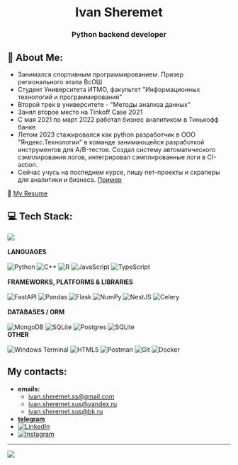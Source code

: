 <h1 align="center">Ivan Sheremet</h1>
<h3 align="center">Python backend developer</h3>

## 💫 About Me:
- Занимался спортивным программированием. Призер регионального этапа ВсОШ
- Студент Университета ИТМО, факультет "Информационных технологий и программирования"
- Второй трек в университете - "Методы анализа данных"
- Занял второе место на Tinkoff Case 2021
- C мая 2021 по март 2022 работал бизнес аналитиком в Тинькофф банке
- Летом 2023 стажировался как python разработчик в ООО "Яндекс.Технологии" в команде занимающейся разработкой инструментов для A/B-тестов. Создал систему автоматического сэмплирования логов, интегрировал сэмплированные логи в CI-action.
- Сейчас учусь на последнем курсе, пишу пет-проекты и скраперы для аналитики и бизнеса. [Пример](https://github.com/DoomsdayIS/ReelsParse)

📄 [My Resume](https://github.com/DoomsdayIS/DoomsdayIS/blob/main/Sheremet_Python_Backend_Developer.pdf)

## 💻 Tech Stack:
![](https://github-readme-stats.vercel.app/api/top-langs/?username=doomsdayIS&theme=dark&hide_border=false&include_all_commits=false&count_private=false&layout=compact) \
<br /> 
**LANGUAGES** \
<br /> 
![Python](https://img.shields.io/badge/python-3670A0?style=for-the-badge&logo=python&logoColor=ffdd54) ![C++](https://img.shields.io/badge/c++-%2300599C.svg?style=for-the-badge&logo=c%2B%2B&logoColor=white) ![R](https://img.shields.io/badge/r-%23276DC3.svg?style=for-the-badge&logo=r&logoColor=white) ![JavaScript](https://img.shields.io/badge/javascript-%23323330.svg?style=for-the-badge&logo=javascript&logoColor=%23F7DF1E) ![TypeScript](https://img.shields.io/badge/typescript-%23007ACC.svg?style=for-the-badge&logo=typescript&logoColor=white) \
<br /> 
**FRAMEWORKS, PLATFORMS & LIBRARIES** \
<br /> 
![FastAPI](https://img.shields.io/badge/FastAPI-005571?style=for-the-badge&logo=fastapi)  ![Pandas](https://img.shields.io/badge/pandas-%23150458.svg?style=for-the-badge&logo=pandas&logoColor=white) ![Flask](https://img.shields.io/badge/flask-%23000.svg?style=for-the-badge&logo=flask&logoColor=white) ![NumPy](https://img.shields.io/badge/numpy-%23013243.svg?style=for-the-badge&logo=numpy&logoColor=white) ![NestJS](https://img.shields.io/badge/nestjs-%23E0234E.svg?style=for-the-badge&logo=nestjs&logoColor=white) ![Celery](https://img.shields.io/badge/celery-%23a9cc54.svg?style=for-the-badge&logo=celery&logoColor=ddf4a4) \
<br /> 
**DATABASES / ORM** \
<br /> 
![MongoDB](https://img.shields.io/badge/MongoDB-%234ea94b.svg?style=for-the-badge&logo=mongodb&logoColor=white) ![SQLite](https://img.shields.io/badge/sqlite-%2307405e.svg?style=for-the-badge&logo=sqlite&logoColor=white) ![Postgres](https://img.shields.io/badge/postgres-%23316192.svg?style=for-the-badge&logo=postgresql&logoColor=white) ![SQLite](https://img.shields.io/badge/sqlite-%2307405e.svg?style=for-the-badge&logo=sqlite&logoColor=white) 
<br /> 
**OTHER** \
<br /> 
![Windows Terminal](https://img.shields.io/badge/Windows%20Terminal-%234D4D4D.svg?style=for-the-badge&logo=windows-terminal&logoColor=white) ![HTML5](https://img.shields.io/badge/html5-%23E34F26.svg?style=for-the-badge&logo=html5&logoColor=white) ![Postman](https://img.shields.io/badge/Postman-FF6C37?style=for-the-badge&logo=postman&logoColor=white) ![Git](https://img.shields.io/badge/git-%23F05033.svg?style=for-the-badge&logo=git&logoColor=white) ![Docker](https://img.shields.io/badge/docker-%230db7ed.svg?style=for-the-badge&logo=docker&logoColor=white) 

## My contacts:
- **emails:**
  - ivan.sheremet.ss@gmail.com
  - ivan.sheremet.sus@yandex.ru
  - ivan.sheremet.sus@bk.ru
- [**telegram**](https://t.me/dsione)
- [![LinkedIn](https://img.shields.io/badge/LinkedIn-%230077B5.svg?logo=linkedin&logoColor=white)](https://linkedin.com/in/something)
- [![Instagram](https://img.shields.io/badge/Instagram-%23E4405F.svg?logo=Instagram&logoColor=white)](https://instagram.com/iamdsivan)
---
[![](https://visitcount.itsvg.in/api?id=doomsdayis&icon=0&color=0)](https://visitcount.itsvg.in)
